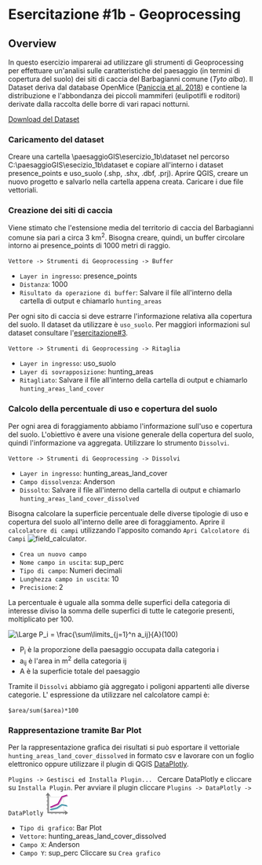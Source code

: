 # Esercitazione #1b - Geoprocessing
## Overview
In questo esercizio imparerai ad utilizzare gli strumenti di Geoprocessing per effettuare un'analisi sulle caratteristiche del paesaggio (in termini di copertura del suolo) dei siti di caccia del Barbagianni comune (*Tyto alba*). Il Dataset deriva dal database OpenMice ([Paniccia et al. 2018](https://esajournals.onlinelibrary.wiley.com/doi/full/10.1002/ecy.2506)) e contiene la distribuzione e l'abbondanza dei piccoli mammiferi (eulipotifli e roditori) derivate dalla raccolta delle borre di vari rapaci notturni.

[Download del Dataset](https://github.com/Envixlab/paesaggioGIS/raw/master/dataset/esercizio_1b.zip)

### Caricamento del dataset
Creare una cartella \paesaggioGIS\esercizio_1b\dataset nel percorso C:\paesaggioGIS\esecizio_1b\dataset e copiare all'interno i dataset presence_points e uso_suolo (.shp, .shx, .dbf, .prj). Aprire QGIS, creare un nuovo progetto e salvarlo nella cartella appena creata. Caricare i due file vettoriali.

### Creazione dei siti di caccia
Viene stimato che l'estensione media del territorio di caccia del Barbagianni comune sia pari a circa 3 km<sup>2</sup>. Bisogna creare, quindi, un buffer circolare intorno ai presence_points di 1000 metri di raggio.

`Vettore -> Strumenti di Geoprocessing -> Buffer`

* `Layer in ingresso`: presence_points
* `Distanza`: 1000
* `Risultato da operazione di buffer`: Salvare il file all'interno della cartella di output e chiamarlo `hunting_areas`

Per ogni sito di caccia si deve estrarre l'informazione relativa alla copertura del suolo. Il dataset da utilizzare è `uso_suolo`. Per maggiori informazioni sul dataset consultare l'[esercitazione#3](/materiale/esercitazioni/esercitazione3/index).

`Vettore -> Strumenti di Geoprocessing -> Ritaglia`

* `Layer in ingresso`: uso_suolo
* `Layer di sovrapposizione`: hunting_areas
* `Ritagliato`: Salvare il file all'interno della cartella di output e chiamarlo `hunting_areas_land_cover`

### Calcolo della percentuale di uso e copertura del suolo
Per ogni area di foraggiamento abbiamo l'informazione sull'uso e copertura del suolo. L'obiettivo è avere una visione generale della copertura del suolo, quindi l'informazione va aggregata. Utilizzare lo strumento `Dissolvi`.

`Vettore -> Strumenti di Geoprocessing -> Dissolvi`
* `Layer in ingresso`: hunting_areas_land_cover
* `Campo dissolvenza`: Anderson
* `Dissolto`: Salvare il file all'interno della cartella di output e chiamarlo `hunting_areas_land_cover_dissolved`

Bisogna calcolare la superficie percentuale delle diverse tipologie di uso e copertura del suolo all'interno delle aree di foraggiamento. Aprire il `calcolatore di campi` utilizzando l'apposito comando `Apri Calcolatore di Campi` ![field_calculator](https://docs.qgis.org/3.10/it/_images/mActionCalculateField.png).

* `Crea un nuovo campo`
* `Nome campo in uscita`: sup_perc
* `Tipo di campo`: Numeri decimali
* `Lunghezza campo in uscita`: 10
* `Precisione`: 2

La percentuale è uguale alla somma delle superfici della categoria di interesse diviso la somma delle superfici di tutte le categorie presenti, moltiplicato per 100.

![\Large P_i = \frac{\sum\limits_{j=1}^n a_ij}{A}(100)](http://latex.codecogs.com/svg.latex?P_i&space;=&space;\frac{\sum\limits_{j=1}^n&space;a_ij}{A}(100))

* P<sub>i</sub> è la proporzione della paesaggio occupata dalla categoria i
* a<sub>ij</sub> è l'area in m<sup>2</sup> della categoria ij
* A è la superficie totale del paesaggio

Tramite il `Dissolvi` abbiamo già aggregato i poligoni appartenti alle diverse categorie. L' espressione da utilizzare nel calcolatore campi è:

`$area/sum($area)*100`

### Rappresentazione tramite Bar Plot
Per la rappresentazione grafica dei risultati si può esportare il vettoriale `hunting_areas_land_cover_dissolved` in formato csv e lavorare con un foglio elettronico oppure utilizzare il plugin di QGIS [DataPlotly](https://www.faunalia.eu/it/dev/dataplotly#il-plugin-dataplotly).

`Plugins -> Gestisci ed Installa Plugin... ` Cercare DataPlotly e cliccare su `Installa Plugin`. Per avviare il plugin cliccare `Plugins -> DataPlotly -> DataPlotly` ![dataplotly](https://raw.githubusercontent.com/ghtmtt/DataPlotly/2ba25ed66f198eb57b3eee49506ab3ed53fbc8c7/DataPlotly/icons/dataplotly.svg)

* `Tipo di grafico`: Bar Plot
* `Vettore`: hunting_areas_land_cover_dissolved
* `Campo X`: Anderson
* `Campo Y`: sup_perc
Cliccare su `Crea grafico`
